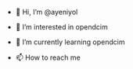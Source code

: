 - 👋 Hi, I’m @ayeniyol
- 👀 I’m interested in opendcim
- 🌱 I’m currently learning opendcim

- 📫 How to reach me 

<!---
ayeniyol/ayeniyol is a ✨ special ✨ repository because its `README.md` (this file) appears on your GitHub profile.
You can click the Preview link to take a look at your changes.
--->
